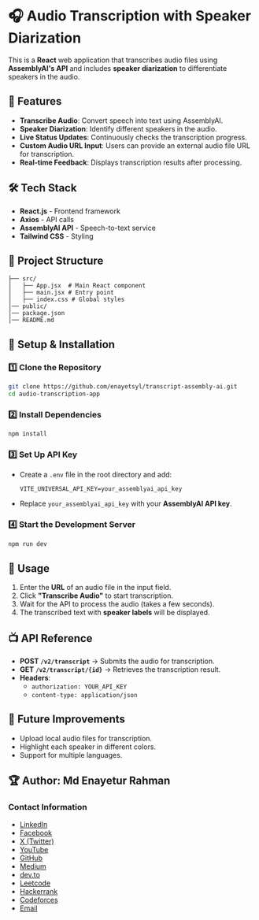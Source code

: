 # 🎧 Audio Transcription with Speaker Diarization

This is a **React** web application that transcribes audio files using **AssemblyAI's API** and includes **speaker diarization** to differentiate speakers in the audio.

## 🚀 Features
- **Transcribe Audio**: Convert speech into text using AssemblyAI.
- **Speaker Diarization**: Identify different speakers in the audio.
- **Live Status Updates**: Continuously checks the transcription progress.
- **Custom Audio URL Input**: Users can provide an external audio file URL for transcription.
- **Real-time Feedback**: Displays transcription results after processing.

## 🛠 Tech Stack
- **React.js** - Frontend framework
- **Axios** - API calls
- **AssemblyAI API** - Speech-to-text service
- **Tailwind CSS** - Styling

## 💂️ Project Structure
```
├── src/
│   ├── App.jsx  # Main React component
│   ├── main.jsx # Entry point
│   ├── index.css # Global styles
│── public/
│── package.json
│── README.md
```

## 🔧 Setup & Installation

### 1️⃣ Clone the Repository
```sh
git clone https://github.com/enayetsyl/transcript-assembly-ai.git
cd audio-transcription-app
```

### 2️⃣ Install Dependencies
```sh
npm install
```

### 3️⃣ Set Up API Key
- Create a `.env` file in the root directory and add:
  ```
  VITE_UNIVERSAL_API_KEY=your_assemblyai_api_key
  ```
- Replace `your_assemblyai_api_key` with your **AssemblyAI API key**.

### 4️⃣ Start the Development Server
```sh
npm run dev
```

## 📌 Usage
1. Enter the **URL** of an audio file in the input field.
2. Click **"Transcribe Audio"** to start transcription.
3. Wait for the API to process the audio (takes a few seconds).
4. The transcribed text with **speaker labels** will be displayed.

## 📺 API Reference
- **POST `/v2/transcript`** → Submits the audio for transcription.
- **GET `/v2/transcript/{id}`** → Retrieves the transcription result.
- **Headers**:
  - `authorization: YOUR_API_KEY`
  - `content-type: application/json`

## 🚀 Future Improvements
- Upload local audio files for transcription.
- Highlight each speaker in different colors.
- Support for multiple languages.

## 🏆 **Author:** Md Enayetur Rahman

### Contact Information
- [LinkedIn](https://www.linkedin.com/in/md-enayetur-rahman/)
- [Facebook](https://www.facebook.com/profile.php?id=100094416483981)
- [X (Twitter)](https://x.com/enayetu_syl)
- [YouTube](https://www.youtube.com/@MdEnayeturRahman)
- [GitHub](https://github.com/enayetsyl/)
- [Medium](https://medium.com/@enayetflweb)
- [dev.to](https://dev.to/md_enayeturrahman_2560e3)
- [Leetcode](https://leetcode.com/u/XTl7hvNPIc/)
- [Hackerrank](https://www.hackerrank.com/profile/enayetflweb)
- [Codeforces](https://codeforces.com/profile/enayetsyl)
- [Email](mailto:enayetflweb@gmail.com)


